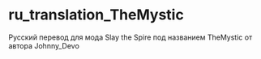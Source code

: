 # ru_translation_TheMystic
Русский перевод для мода Slay the Spire под названием TheMystic от автора Johnny_Devo
